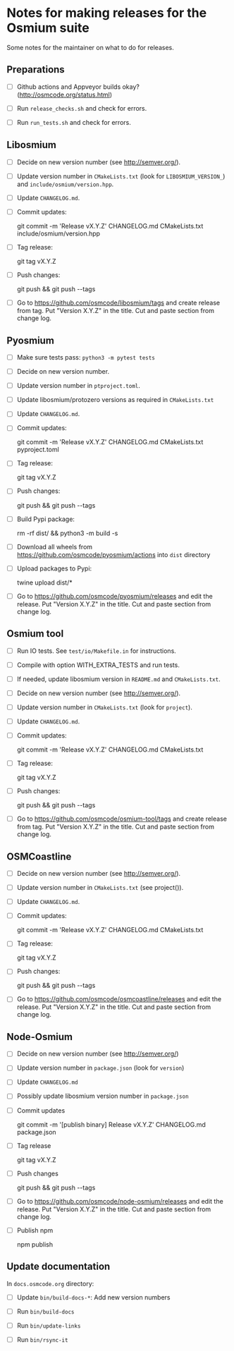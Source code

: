 
# Notes for making releases for the Osmium suite

Some notes for the maintainer on what to do for releases.


## Preparations

* [ ] Github actions and Appveyor builds okay? (http://osmcode.org/status.html)
* [ ] Run `release_checks.sh` and check for errors.
* [ ] Run `run_tests.sh` and check for errors.


## Libosmium

* [ ] Decide on new version number (see http://semver.org/).
* [ ] Update version number in `CMakeLists.txt` (look for `LIBOSMIUM_VERSION_`)
      and `include/osmium/version.hpp`.
* [ ] Update `CHANGELOG.md`.
* [ ] Commit updates:

    git commit -m 'Release vX.Y.Z' CHANGELOG.md CMakeLists.txt include/osmium/version.hpp

* [ ] Tag release:

    git tag vX.Y.Z

* [ ] Push changes:

    git push && git push --tags

* [ ] Go to https://github.com/osmcode/libosmium/tags and create release from tag.
      Put "Version X.Y.Z" in the title. Cut and paste section from change log.


## Pyosmium

* [ ] Make sure tests pass: `python3 -m pytest tests`
* [ ] Decide on new version number.
* [ ] Update version number in `ptproject.toml`.
* [ ] Update libosmium/protozero versions as required in `CMakeLists.txt`
* [ ] Update `CHANGELOG.md`.
* [ ] Commit updates:

    git commit -m 'Release vX.Y.Z' CHANGELOG.md CMakeLists.txt pyproject.toml

* [ ] Tag release:

    git tag vX.Y.Z

* [ ] Push changes:

    git push && git push --tags

* [ ] Build Pypi package:

    rm -rf dist/ && python3 -m build -s
    
* [ ] Download all wheels from https://github.com/osmcode/pyosmium/actions into `dist` directory

* [ ] Upload packages to Pypi:

    twine upload dist/*

* [ ] Go to https://github.com/osmcode/pyosmium/releases and edit the release.
      Put "Version X.Y.Z" in the title. Cut and paste section from change log.


## Osmium tool

* [ ] Run IO tests. See `test/io/Makefile.in` for instructions.
* [ ] Compile with option WITH_EXTRA_TESTS and run tests.
* [ ] If needed, update libosmium version in `README.md` and `CMakeLists.txt`.
* [ ] Decide on new version number (see http://semver.org/).
* [ ] Update version number in `CMakeLists.txt` (look for `project`).
* [ ] Update `CHANGELOG.md`.
* [ ] Commit updates:

    git commit -m 'Release vX.Y.Z' CHANGELOG.md CMakeLists.txt

* [ ] Tag release:

    git tag vX.Y.Z

* [ ] Push changes:

    git push && git push --tags

* [ ] Go to https://github.com/osmcode/osmium-tool/tags and create release from tag.
      Put "Version X.Y.Z" in the title. Cut and paste section from change log.


## OSMCoastline

* [ ] Decide on new version number (see http://semver.org/).
* [ ] Update version number in `CMakeLists.txt` (see project()).
* [ ] Update `CHANGELOG.md`.
* [ ] Commit updates:

    git commit -m 'Release vX.Y.Z' CHANGELOG.md CMakeLists.txt

* [ ] Tag release:

    git tag vX.Y.Z

* [ ] Push changes:

    git push && git push --tags

* [ ] Go to https://github.com/osmcode/osmcoastline/releases and edit the release.
      Put "Version X.Y.Z" in the title. Cut and paste section from change log.


## Node-Osmium

* [ ] Decide on new version number (see http://semver.org/)
* [ ] Update version number in `package.json` (look for `version`)
* [ ] Update `CHANGELOG.md`
* [ ] Possibly update libosmium version number in `package.json`
* [ ] Commit updates

    git commit -m '[publish binary] Release vX.Y.Z' CHANGELOG.md package.json

* [ ] Tag release

    git tag vX.Y.Z

* [ ] Push changes

    git push && git push --tags

* [ ] Go to https://github.com/osmcode/node-osmium/releases and edit the release.
      Put "Version X.Y.Z" in the title. Cut and paste section from change log.

* [ ] Publish npm

    npm publish


## Update documentation

In `docs.osmcode.org` directory:

* [ ] Update `bin/build-docs-*`: Add new version numbers
* [ ] Run `bin/build-docs`
* [ ] Run `bin/update-links`
* [ ] Run `bin/rsync-it`


